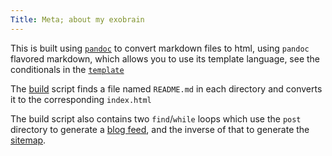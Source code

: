 ```yaml
---
Title: Meta; about my exobrain
---
```


This is built using [`pandoc`](https://pandoc.org/) to convert markdown files to html, using `pandoc` flavored markdown, which allows you to use its template language, see the conditionals in the [`template`](https://github.com/seanbreckenridge/exobrain/blob/master/assets/template.html)

The [build](https://github.com/seanbreckenridge/exobrain/blob/master/build) script finds a file named `README.md` in each directory and converts it to the corresponding `index.html`

The build script also contains two `find`/`while` loops which use the `post` directory to generate a [blog feed](/feed), and the inverse of that to generate the [sitemap](/sitemap).

